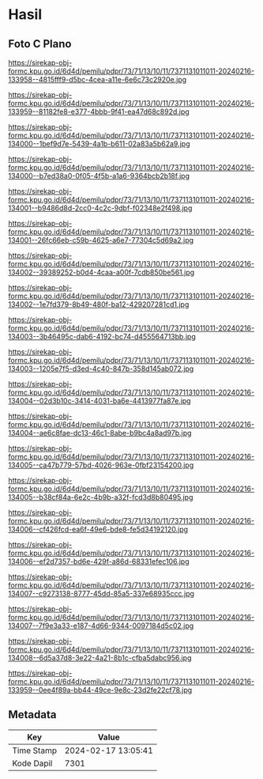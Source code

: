 # Hasil

## Foto C Plano

https://sirekap-obj-formc.kpu.go.id/6d4d/pemilu/pdpr/73/71/13/10/11/7371131011011-20240216-133958--4815fff9-d5bc-4cea-a11e-6e6c73c2920e.jpg

https://sirekap-obj-formc.kpu.go.id/6d4d/pemilu/pdpr/73/71/13/10/11/7371131011011-20240216-133959--81182fe8-e377-4bbb-9f41-ea47d68c892d.jpg

https://sirekap-obj-formc.kpu.go.id/6d4d/pemilu/pdpr/73/71/13/10/11/7371131011011-20240216-134000--1bef9d7e-5439-4a1b-b611-02a83a5b62a9.jpg

https://sirekap-obj-formc.kpu.go.id/6d4d/pemilu/pdpr/73/71/13/10/11/7371131011011-20240216-134000--b7ed38a0-0f05-4f5b-a1a6-9364bcb2b18f.jpg

https://sirekap-obj-formc.kpu.go.id/6d4d/pemilu/pdpr/73/71/13/10/11/7371131011011-20240216-134001--b9486d8d-2cc0-4c2c-9dbf-f02348e2f498.jpg

https://sirekap-obj-formc.kpu.go.id/6d4d/pemilu/pdpr/73/71/13/10/11/7371131011011-20240216-134001--26fc66eb-c59b-4625-a6e7-77304c5d69a2.jpg

https://sirekap-obj-formc.kpu.go.id/6d4d/pemilu/pdpr/73/71/13/10/11/7371131011011-20240216-134002--39389252-b0d4-4caa-a00f-7cdb850be561.jpg

https://sirekap-obj-formc.kpu.go.id/6d4d/pemilu/pdpr/73/71/13/10/11/7371131011011-20240216-134002--1e7fd379-8b49-480f-ba12-429207281cd1.jpg

https://sirekap-obj-formc.kpu.go.id/6d4d/pemilu/pdpr/73/71/13/10/11/7371131011011-20240216-134003--3b46495c-dab6-4192-bc74-d455564713bb.jpg

https://sirekap-obj-formc.kpu.go.id/6d4d/pemilu/pdpr/73/71/13/10/11/7371131011011-20240216-134003--1205e7f5-d3ed-4c40-847b-358d145ab072.jpg

https://sirekap-obj-formc.kpu.go.id/6d4d/pemilu/pdpr/73/71/13/10/11/7371131011011-20240216-134004--02d3b10c-3414-4031-ba6e-4413977fa87e.jpg

https://sirekap-obj-formc.kpu.go.id/6d4d/pemilu/pdpr/73/71/13/10/11/7371131011011-20240216-134004--ae6c8fae-dc13-46c1-8abe-b9bc4a8ad97b.jpg

https://sirekap-obj-formc.kpu.go.id/6d4d/pemilu/pdpr/73/71/13/10/11/7371131011011-20240216-134005--ca47b779-57bd-4026-963e-0fbf23154200.jpg

https://sirekap-obj-formc.kpu.go.id/6d4d/pemilu/pdpr/73/71/13/10/11/7371131011011-20240216-134005--b38cf84a-6e2c-4b9b-a32f-fcd3d8b80495.jpg

https://sirekap-obj-formc.kpu.go.id/6d4d/pemilu/pdpr/73/71/13/10/11/7371131011011-20240216-134006--cf426fcd-ea6f-49e6-bde8-fe5d34192120.jpg

https://sirekap-obj-formc.kpu.go.id/6d4d/pemilu/pdpr/73/71/13/10/11/7371131011011-20240216-134006--ef2d7357-bd6e-429f-a86d-68331efec106.jpg

https://sirekap-obj-formc.kpu.go.id/6d4d/pemilu/pdpr/73/71/13/10/11/7371131011011-20240216-134007--c9273138-8777-45dd-85a5-337e68935ccc.jpg

https://sirekap-obj-formc.kpu.go.id/6d4d/pemilu/pdpr/73/71/13/10/11/7371131011011-20240216-134007--7f9e3a33-e187-4d66-9344-0097184d5c02.jpg

https://sirekap-obj-formc.kpu.go.id/6d4d/pemilu/pdpr/73/71/13/10/11/7371131011011-20240216-134008--6d5a37d8-3e22-4a21-8b1c-cfba5dabc956.jpg

https://sirekap-obj-formc.kpu.go.id/6d4d/pemilu/pdpr/73/71/13/10/11/7371131011011-20240216-133959--0ee4f89a-bb44-49ce-9e8c-23d2fe22cf78.jpg


## Metadata

| Key        | Value               |
| ---------- | ------------------- |
| Time Stamp | 2024-02-17 13:05:41 |
| Kode Dapil | 7301                |



